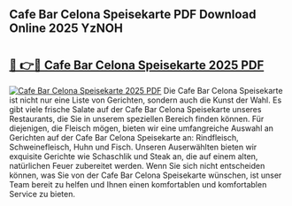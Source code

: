 ## Cafe Bar Celona Speisekarte PDF Download Online 2025 YzNOH

# <h2><a href="http://gcc53k.nevu.top/?p=Cafe+Bar+Celona+Speisekarte">🔗 👉🔴 Cafe Bar Celona Speisekarte 2025 PDF</a></h2>

[![Cafe Bar Celona Speisekarte 2025 PDF](https://i.imgur.com/dBaPXMq.png)](http://gcc53k.nevu.top/?p=Cafe+Bar+Celona+Speisekarte)
Die Cafe Bar Celona Speisekarte ist nicht nur eine Liste von Gerichten, sondern auch die Kunst der Wahl. Es gibt viele frische Salate auf der Cafe Bar Celona Speisekarte unseres Restaurants, die Sie in unserem speziellen Bereich finden können. Für diejenigen, die Fleisch mögen, bieten wir eine umfangreiche Auswahl an Gerichten auf der Cafe Bar Celona Speisekarte an: Rindfleisch, Schweinefleisch, Huhn und Fisch. Unseren Auserwählten bieten wir exquisite Gerichte wie Schaschlik und Steak an, die auf einem alten, natürlichen Feuer zubereitet werden. Wenn Sie sich nicht entscheiden können, was Sie von der Cafe Bar Celona Speisekarte wünschen, ist unser Team bereit zu helfen und Ihnen einen komfortablen und komfortablen Service zu bieten.
